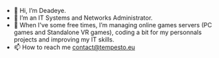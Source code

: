 - 👋 Hi, I’m Deadeye. 
- 👀 I’m an IT Systems and Networks Administrator.
- 🌱 When I've some free times, I’m managing online games servers (PC games and Standalone VR games), coding a bit for my personnals projects and improving my IT skills.
- 📫 How to reach me contact@tempesto.eu

<!---
tempesto-eu/tempesto-eu is a ✨ special ✨ repository because its `README.md` (this file) appears on your GitHub profile.
You can click the Preview link to take a look at your changes.
--->
